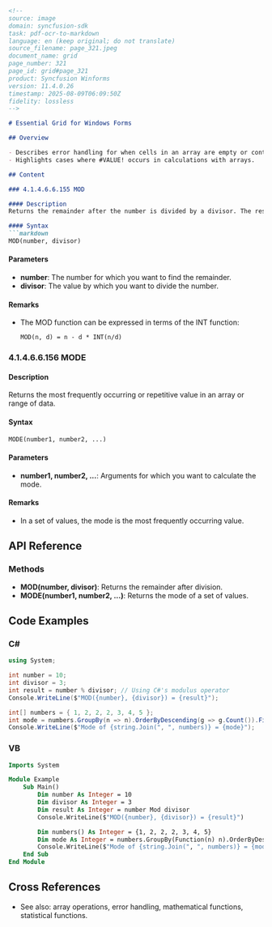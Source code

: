 ```markdown
<!--
source: image
domain: syncfusion-sdk
task: pdf-ocr-to-markdown
language: en (keep original; do not translate)
source_filename: page_321.jpeg
document_name: grid
page_number: 321
page_id: grid#page_321
product: Syncfusion Winforms
version: 11.4.0.26
timestamp: 2025-08-09T06:09:50Z
fidelity: lossless
-->

# Essential Grid for Windows Forms

## Overview

- Describes error handling for when cells in an array are empty or contain strings.
- Highlights cases where #VALUE! occurs in calculations with arrays.

## Content

### 4.1.4.6.6.155 MOD

#### Description
Returns the remainder after the number is divided by a divisor. The result has the same sign as the divisor.

#### Syntax
```markdown
MOD(number, divisor)
```

#### Parameters
- **number**: The number for which you want to find the remainder.
- **divisor**: The value by which you want to divide the number.

#### Remarks
- The MOD function can be expressed in terms of the INT function:
  ```
  MOD(n, d) = n - d * INT(n/d)
  ```

### 4.1.4.6.6.156 MODE

#### Description
Returns the most frequently occurring or repetitive value in an array or range of data.

#### Syntax
```markdown
MODE(number1, number2, ...)
```

#### Parameters
- **number1, number2, ...**: Arguments for which you want to calculate the mode.

#### Remarks
- In a set of values, the mode is the most frequently occurring value.

## API Reference

### Methods
- **MOD(number, divisor)**: Returns the remainder after division.
- **MODE(number1, number2, ...)**: Returns the mode of a set of values.

## Code Examples

### C#
```csharp
using System;

int number = 10;
int divisor = 3;
int result = number % divisor; // Using C#'s modulus operator
Console.WriteLine($"MOD({number}, {divisor}) = {result}");

int[] numbers = { 1, 2, 2, 2, 3, 4, 5 };
int mode = numbers.GroupBy(n => n).OrderByDescending(g => g.Count()).First().Key;
Console.WriteLine($"Mode of {string.Join(", ", numbers)} = {mode}");
```

### VB
```vb
Imports System

Module Example
    Sub Main()
        Dim number As Integer = 10
        Dim divisor As Integer = 3
        Dim result As Integer = number Mod divisor
        Console.WriteLine($"MOD({number}, {divisor}) = {result}")

        Dim numbers() As Integer = {1, 2, 2, 2, 3, 4, 5}
        Dim mode As Integer = numbers.GroupBy(Function(n) n).OrderByDescending(Function(g) g.Count()).First().Key
        Console.WriteLine($"Mode of {string.Join(", ", numbers)} = {mode}")
    End Sub
End Module
```

## Cross References

- See also: array operations, error handling, mathematical functions, statistical functions.

<!-- tags: [essential grid, windows forms, mode, mod, array, mathematical functions, statistical analysis] keywords: [mode, mod, arrays, divisor, remainder, frequently occurring value,頻繁出現的值，數學函數，統計分析] -->
```